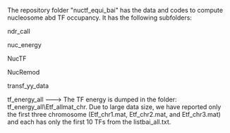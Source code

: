 The repository folder "nuctf_equi_bai" has the data and codes to compute nucleosome abd TF occupancy. It has the following subfolders:

ndr_call

nuc_energy

NucTF

NucRemod

transf_yy_data

tf_energy_all ---> The TF energy is dumped in the folder: tf_energy_all\Etf_allmat_chr. Due to large data size, we have reported only the first three chromosome (Etf_chr1.mat, Etf_chr2.mat, and Etf_chr3.mat) and each has only the first 10 TFs from the listbai_all.txt.
